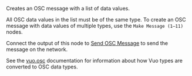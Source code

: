 Creates an OSC message with a list of data values.

All OSC data values in the list must be of the same type.  To create an OSC message with data values of multiple types, use the `Make Message (1–11)` nodes.

Connect the output of this node to [Send OSC Message](vuo-node://vuo.osc.send) to send the message on the network.

See the [vuo.osc](vuo-nodeset://vuo.osc) documentation for information about how Vuo types are converted to OSC data types.
